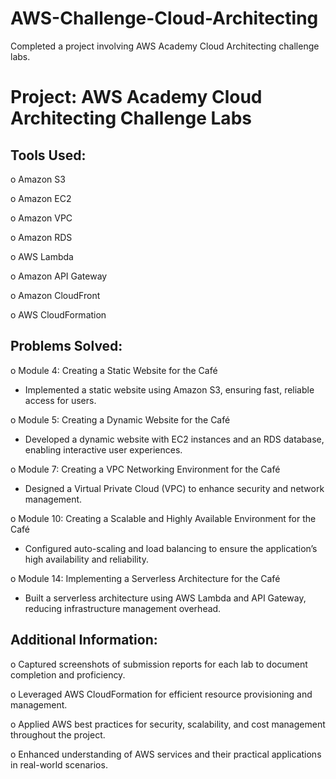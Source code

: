 # AWS-Challenge-Cloud-Architecting
Completed a project involving AWS Academy Cloud Architecting challenge labs.

# Project: AWS Academy Cloud Architecting Challenge Labs

## Tools Used:
o	Amazon S3

o	Amazon EC2

o	Amazon VPC

o	Amazon RDS

o	AWS Lambda

o	Amazon API Gateway

o	Amazon CloudFront

o	AWS CloudFormation


## Problems Solved:

o	Module 4: Creating a Static Website for the Café

 - Implemented a static website using Amazon S3, ensuring fast, reliable access for users.


o	Module 5: Creating a Dynamic Website for the Café

 - Developed a dynamic website with EC2 instances and an RDS database, enabling interactive user experiences.


o	Module 7: Creating a VPC Networking Environment for the Café

 - Designed a Virtual Private Cloud (VPC) to enhance security and network management.


o	Module 10: Creating a Scalable and Highly Available Environment for the Café

 - Configured auto-scaling and load balancing to ensure the application’s high availability and reliability.


o	Module 14: Implementing a Serverless Architecture for the Café

- 	Built a serverless architecture using AWS Lambda and API Gateway, reducing infrastructure management overhead.



## Additional Information:

o	Captured screenshots of submission reports for each lab to document completion and proficiency.

o	Leveraged AWS CloudFormation for efficient resource provisioning and management.

o	Applied AWS best practices for security, scalability, and cost management throughout the project.

o	Enhanced understanding of AWS services and their practical applications in real-world scenarios.

